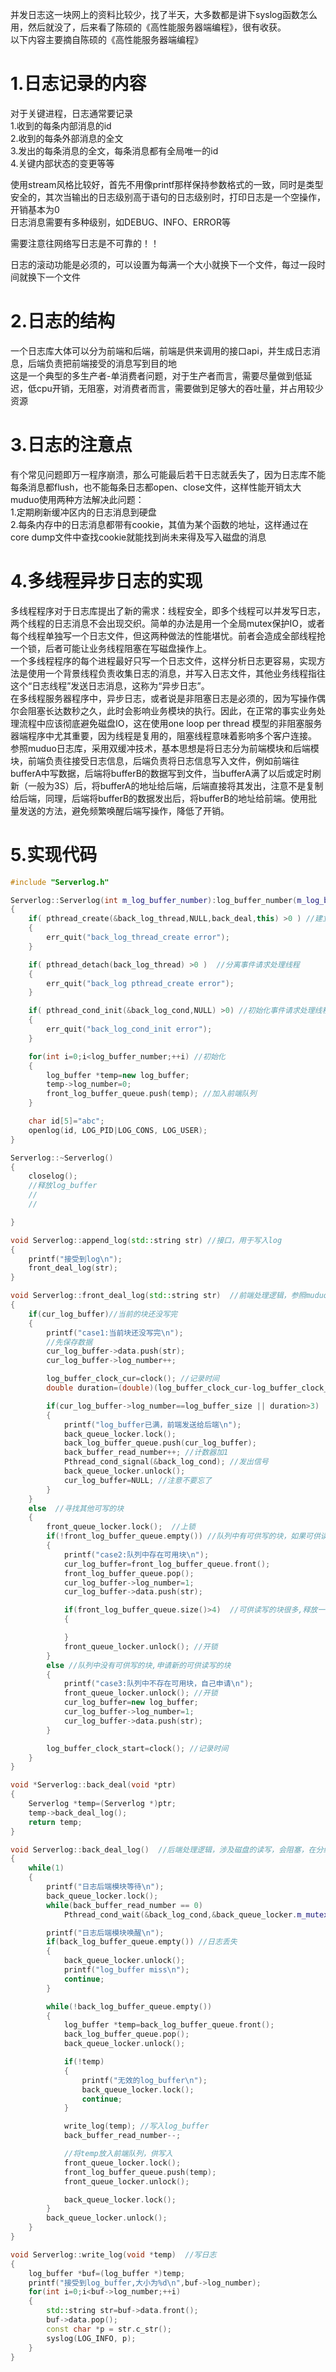 并发日志这一块网上的资料比较少，找了半天，大多数都是讲下syslog函数怎么用，然后就没了，后来看了陈硕的《高性能服务器端编程》，很有收获。    
以下内容主要摘自陈硕的《高性能服务器端编程》  

# 1.日志记录的内容
对于关键进程，日志通常要记录  
1.收到的每条内部消息的id  
2.收到的每条外部消息的全文  
3.发出的每条消息的全文，每条消息都有全局唯一的id  
4.关键内部状态的变更等等  

使用stream风格比较好，首先不用像printf那样保持参数格式的一致，同时是类型安全的，其次当输出的日志级别高于语句的日志级别时，打印日志是一个空操作，开销基本为0  
日志消息需要有多种级别，如DEBUG、INFO、ERROR等  

需要注意往网络写日志是不可靠的！！

日志的滚动功能是必须的，可以设置为每满一个大小就换下一个文件，每过一段时间就换下一个文件  

# 2.日志的结构
一个日志库大体可以分为前端和后端，前端是供来调用的接口api，并生成日志消息，后端负责把前端接受的消息写到目的地    
这是一个典型的多生产者-单消费者问题，对于生产者而言，需要尽量做到低延迟，低cpu开销，无阻塞，对消费者而言，需要做到足够大的吞吐量，并占用较少资源    

# 3.日志的注意点

有个常见问题即万一程序崩溃，那么可能最后若干日志就丢失了，因为日志库不能每条消息都flush，也不能每条日志都open、close文件，这样性能开销太大
muduo使用两种方法解决此问题：  
1.定期刷新缓冲区内的日志消息到硬盘  
2.每条内存中的日志消息都带有cookie，其值为某个函数的地址，这样通过在core dump文件中查找cookie就能找到尚未来得及写入磁盘的消息  

# 4.多线程异步日志的实现
多线程程序对于日志库提出了新的需求：线程安全，即多个线程可以并发写日志，两个线程的日志消息不会出现交织。简单的办法是用一个全局mutex保护IO，或者每个线程单独写一个日志文件，但这两种做法的性能堪忧。前者会造成全部线程抢一个锁，后者可能让业务线程阻塞在写磁盘操作上。  
一个多线程程序的每个进程最好只写一个日志文件，这样分析日志更容易，实现方法是使用一个背景线程负责收集日志的消息，并写入日志文件，其他业务线程指往这个“日志线程”发送日志消息，这称为“异步日志”。  
在多线程服务器程序中，异步日志，或者说是非阻塞日志是必须的，因为写操作偶尔会阻塞长达数秒之久，此时会影响业务模块的执行。因此，在正常的事实业务处理流程中应该彻底避免磁盘IO，这在使用one loop per thread 模型的非阻塞服务器端程序中尤其重要，因为线程是复用的，阻塞线程意味着影响多个客户连接。  
参照muduo日志库，采用双缓冲技术，基本思想是将日志分为前端模块和后端模块，前端负责往接受日志信息，后端负责将日志信息写入文件，例如前端往bufferA中写数据，后端将bufferB的数据写到文件，当bufferA满了以后或定时刷新（一般为3S）后，将bufferA的地址给后端，后端直接将其发出，注意不是复制给后端，同理，后端将bufferB的数据发出后，将bufferB的地址给前端。使用批量发送的方法，避免频繁唤醒后端写操作，降低了开销。  

# 5.实现代码  
```c++
#include "Serverlog.h"

Serverlog::Serverlog(int m_log_buffer_number):log_buffer_number(m_log_buffer_number),cur_log_buffer(NULL),back_buffer_read_number(0)
{
	if( pthread_create(&back_log_thread,NULL,back_deal,this) >0 ) //建立后台线程
	{
		err_quit("back_log_thread_create error");
	}

	if( pthread_detach(back_log_thread) >0 )  //分离事件请求处理线程
	{
		err_quit("back_log pthread_create error");
	}

	if( pthread_cond_init(&back_log_cond,NULL) >0) //初始化事件请求处理线程的条件变量
	{
		err_quit("back_log_cond_init error");
	}

	for(int i=0;i<log_buffer_number;++i) //初始化
	{
		log_buffer *temp=new log_buffer;
		temp->log_number=0;
		front_log_buffer_queue.push(temp); //加入前端队列
	}

	char id[5]="abc";
	openlog(id, LOG_PID|LOG_CONS, LOG_USER);
}

Serverlog::~Serverlog()
{
	closelog();
	//释放log_buffer
	//
	//

}

void Serverlog::append_log(std::string str) //接口，用于写入log
{
	printf("接受到log\n");
	front_deal_log(str);
}

void Serverlog::front_deal_log(std::string str)  //前端处理逻辑，参照muduo,前端的开销不高，并且不涉及对于IO操作，不会阻塞，不必额外开一个线程
{
	if(cur_log_buffer)//当前的块还没写完
	{
		printf("case1:当前块还没写完\n");
		//先保存数据
		cur_log_buffer->data.push(str);
		cur_log_buffer->log_number++;

		log_buffer_clock_cur=clock(); //记录时间
		double duration=(double)(log_buffer_clock_cur-log_buffer_clock_start) / CLOCKS_PER_SEC; //求间隔

		if(cur_log_buffer->log_number==log_buffer_size || duration>3)  //如果当前已满或者时间超过3秒就将其推给后端
		{
			printf("log_buffer已满，前端发送给后端\n");
			back_queue_locker.lock();
			back_log_buffer_queue.push(cur_log_buffer);
			back_buffer_read_number++; //计数器加1
			Pthread_cond_signal(&back_log_cond); //发出信号
			back_queue_locker.unlock();
			cur_log_buffer=NULL; //注意不要忘了
		}
	}
	else  //寻找其他可写的块
	{
		front_queue_locker.lock();  //上锁
		if(!front_log_buffer_queue.empty()) //队列中有可供写的块，如果可供读写的块很多，为了减少浪费，释放一部分
		{
			printf("case2:队列中存在可用块\n");
			cur_log_buffer=front_log_buffer_queue.front();
			front_log_buffer_queue.pop();
			cur_log_buffer->log_number=1;
			cur_log_buffer->data.push(str);

			if(front_log_buffer_queue.size()>4)  //可供读写的块很多,释放一部分
			{

			}
			front_queue_locker.unlock(); //开锁
		}
		else //队列中没有可供写的块,申请新的可供读写的块
		{
			printf("case3:队列中不存在可用块，自己申请\n");
			front_queue_locker.unlock(); //开锁
			cur_log_buffer=new log_buffer;
			cur_log_buffer->log_number=1;
			cur_log_buffer->data.push(str);
		}

		log_buffer_clock_start=clock(); //记录时间
	}
}

void *Serverlog::back_deal(void *ptr)
{
	Serverlog *temp=(Serverlog *)ptr;
	temp->back_deal_log();
	return temp;
}

void Serverlog::back_deal_log()  //后端处理逻辑，涉及磁盘的读写，会阻塞，在分线程上运行
{
	while(1)
	{
		printf("日志后端模块等待\n");
		back_queue_locker.lock();
		while(back_buffer_read_number == 0)
			Pthread_cond_wait(&back_log_cond,&back_queue_locker.m_mutex);

		printf("日志后端模块唤醒\n");
		if(back_log_buffer_queue.empty()) //日志丢失
		{
			back_queue_locker.unlock();
			printf("log_buffer miss\n");
			continue;
		}

		while(!back_log_buffer_queue.empty())
		{
			log_buffer *temp=back_log_buffer_queue.front();
			back_log_buffer_queue.pop();
			back_queue_locker.unlock();

			if(!temp)
			{
				printf("无效的log_buffer\n");
				back_queue_locker.lock();
				continue;
			}

			write_log(temp); //写入log_buffer
			back_buffer_read_number--;

			//将temp放入前端队列，供写入
			front_queue_locker.lock();
			front_log_buffer_queue.push(temp);
			front_queue_locker.unlock();

			back_queue_locker.lock();
		}
		back_queue_locker.unlock();
	}
}

void Serverlog::write_log(void *temp)  //写日志
{
	log_buffer *buf=(log_buffer *)temp;
	printf("接受到log_buffer,大小为%d\n",buf->log_number);
	for(int i=0;i<buf->log_number;++i)
	{
		std::string str=buf->data.front();
		buf->data.pop();
		const char *p = str.c_str();
		syslog(LOG_INFO, p);
	}
}
```
